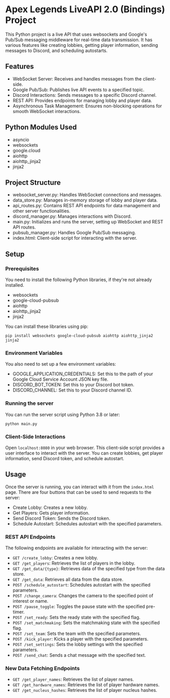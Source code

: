 # Apex Legends LiveAPI 2.0 (Bindings) Project

This Python project is a live API that uses websockets and Google's Pub/Sub messaging middleware for real-time data transmission. It has various features like creating lobbies, getting player information, sending messages to Discord, and scheduling autostarts.

## Features
* WebSocket Server: Receives and handles messages from the client-side.
* Google Pub/Sub: Publishes live API events to a specified topic.
* Discord Interactions: Sends messages to a specific Discord channel.
* REST API: Provides endpoints for managing lobby and player data.
* Asynchronous Task Management: Ensures non-blocking operations for smooth WebSocket interactions.

## Python Modules Used
* asyncio
* websockets
* google.cloud
* aiohttp
* aiohttp_jinja2
* jinja2

## Project Structure
* websocket_server.py: Handles WebSocket connections and messages.
* data_store.py: Manages in-memory storage of lobby and player data.
* api_routes.py: Contains REST API endpoints for data management and other server functionalities.
* discord_manager.py: Manages interactions with Discord.
* main.py: Initializes and runs the server, setting up WebSocket and REST API routes.
* pubsub_manager.py: Handles Google Pub/Sub messaging.
* index.html: Client-side script for interacting with the server.

## Setup

### Prerequisites
You need to install the following Python libraries, if they're not already installed.
* websockets
* google-cloud-pubsub
* aiohttp
* aiohttp_jinja2
* jinja2

You can install these libraries using pip:

    pip install websockets google-cloud-pubsub aiohttp aiohttp_jinja2 jinja2

### Environment Variables
You also need to set up a few environment variables:
* GOOGLE_APPLICATION_CREDENTIALS: Set this to the path of your Google Cloud Service Account JSON key file.
* DISCORD_BOT_TOKEN: Set this to your Discord bot token.
* DISCORD_CHANNEL: Set this to your Discord channel ID.

### Running the server
You can run the server script using Python 3.8 or later:

    python main.py

### Client-Side Interactions
Open `localhost:8080` in your web browser. This client-side script provides a user interface to interact with the server. You can create lobbies, get player information, send Discord token, and schedule autostart.

## Usage
Once the server is running, you can interact with it from the `index.html` page. There are four buttons that can be used to send requests to the server:
* Create Lobby: Creates a new lobby.
* Get Players: Gets player information.
* Send Discord Token: Sends the Discord token.
* Schedule Autostart: Schedules autostart with the specified parameters.

### REST API Endpoints
The following endpoints are available for interacting with the server:
* `GET /create_lobby`: Creates a new lobby.
* `GET /get_players`: Retrieves the list of players in the lobby.
* `GET /get_data/{type}`: Retrieves data of the specified type from the data store.
* `GET /get_data`: Retrieves all data from the data store.
* `POST /schedule_autostart`: Schedules autostart with the specified parameters.
* `POST /change_camera`: Changes the camera to the specified point of interest or name.
* `POST /pause_toggle`: Toggles the pause state with the specified pre-timer.
* `POST /set_ready`: Sets the ready state with the specified flag.
* `POST /set_matchmaking`: Sets the matchmaking state with the specified flag.
* `POST /set_team`: Sets the team with the specified parameters.
* `POST /kick_player`: Kicks a player with the specified parameters.
* `POST /set_settings`: Sets the lobby settings with the specified parameters.
* `POST /send_chat`: Sends a chat message with the specified text.

### New Data Fetching Endpoints
* `GET /get_player_names`: Retrieves the list of player names.
* `GET /get_hardware_names`: Retrieves the list of player hardware names.
* `GET /get_nucleus_hashes`: Retrieves the list of player nucleus hashes.
